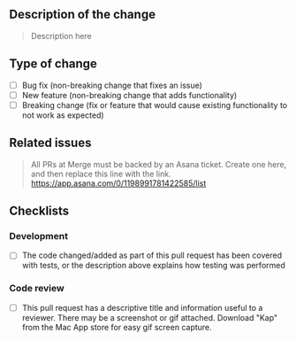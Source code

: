 ## Description of the change

> Description here

## Type of change

- [ ] Bug fix (non-breaking change that fixes an issue)
- [ ] New feature (non-breaking change that adds functionality)
- [ ] Breaking change (fix or feature that would cause existing functionality to not work as expected)

## Related issues

> All PRs at Merge must be backed by an Asana ticket. Create one here, and then replace this line with the link. https://app.asana.com/0/1198991781422585/list

## Checklists

### Development

- [ ] The code changed/added as part of this pull request has been covered with tests, or the description above explains how testing was performed

### Code review

- [ ]  This pull request has a descriptive title and information useful to a reviewer. There may be a screenshot or gif attached. Download "Kap" from the Mac App store for easy gif screen capture.
